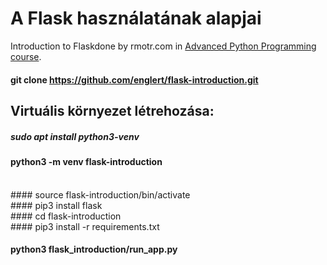# **A Flask használatának alapjai**
Introduction to Flaskdone by rmotr.com in  [Advanced Python Programming course](https://rmotr.com/advanced-python-programming).


#### git clone https://github.com/englert/flask-introduction.git

## Virtuális környezet létrehozása:

##### sudo apt install python3-venv
#### python3 -m venv flask-introduction
<br>
#### source flask-introduction/bin/activate
<br>
#### pip3 install flask
<br>
#### cd flask-introduction
<br>
#### pip3 install -r requirements.txt

#### python3 flask_introduction/run_app.py


